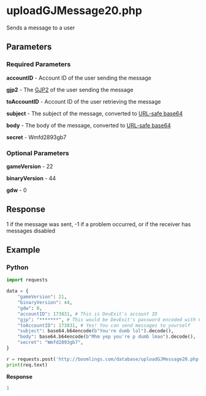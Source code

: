 # uploadGJMessage20.php

Sends a message to a user

## Parameters

### Required Parameters

**accountID** - Account ID of the user sending the message

**gjp2** - The [GJP2](/topics/encryption/gjp.md) of the user sending the message

**toAccountID** - Account ID of the user retrieving the message

**subject** - The subject of the message, converted to [URL-safe base64](/topics/encryption/base64)

**body** - The body of the message, converted to [URL-safe base64](/topics/encryption/base64)

**secret** - Wmfd2893gb7

### Optional Parameters

**gameVersion** - 22

**binaryVersion** - 44

**gdw** - 0

## Response

1 if the message was sent, -1 if a problem occurred, or if the receiver has messages disabled

## Example

<!-- tabs:start -->

### **Python**

```py
import requests

data = {
    "gameVersion": 21,
    "binaryVersion": 44,
    "gdw": 0,
	"accountID": 173831, # This is DevExit's account ID
	"gjp": "*******", # This would be DevExit's password encoded with GJP encryption
    "toAccountID": 173831, # Yes! You can send messages to yourself
    "subject": base64.b64encode(b"You're dumb lol").decode(),
    "body": base64.b64encode(b"Mhm yep you're p dumb lmao").decode(),
    "secret": "Wmfd2893gb7",
}

r = requests.post('http://boomlings.com/database/uploadGJMessage20.php', data=data)
print(req.text)
```

**Response**
```py
1
```

<!-- tabs:end -->
